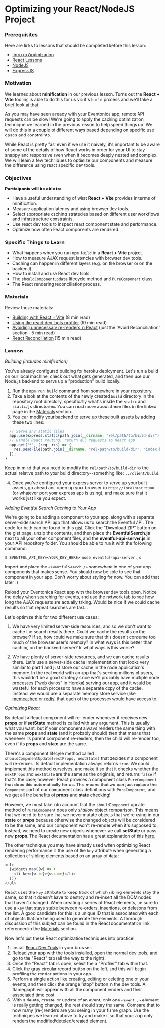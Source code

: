 # Optimizing your React/NodeJS Project

### Prerequisites

Here are links to lessons that should be completed before this lesson:

- [Intro to Optimization](/electives/optimization/optimization.md)
- [React Lessons](/react-js)
- [NodeJS](/node-js/node-js.md)
- [ExpressJS](/express-js/express.md)

### Motivation

We learned about **minification** in our previous lesson. Turns out the **React + Vite** tooling is able to do this for us via it's `build` process and we'll take a brief look at that.

As you may have seen already with your Eventonica app, remote API requests can be slow! We're going to apply the caching optimization technique we learned in the previous lesson to help speed things up. We will do this in a couple of different ways based depending on specific use cases and constraints.

While React is pretty fast even if we use it naively, it's important to be aware of some of the details of how React works in order for your UI to stay snappy and responsive even when it becomes deeply nested and complex. We will learn a few techniques to optimize our components and measure the difference using react specific dev tools.

### Objectives

**Participants will be able to:**

- Have a useful understanding of what **React + Vite** provides in terms of minification.
- Measure application latency and using browser dev tools.
- Select appropriate caching strategies based on different user workflows and infrastructure constraints.
- Use react dev tools to inspect react component state and performance.
- Optimize how often React components are rendered.

### Specific Things to Learn

- What happens when you run `npm build` in a **React + Vite** project.
- How to measure AJAX request latencies with browser dev tools.
- Caching can happen in different layers (e.g. on the browser or on the backend)
- How to install and use React dev tools.
- The `shouldComponentUpdate` lifecycle method and `PureComponent` class
- The React rendering reconciliation process.

### Materials

Review these materials:

- [Building with React + Vite](https://vite.dev/guide/) (8 min read)
- [Using the react dev tools profiler](https://reactjs.org/blog/2018/09/10/introducing-the-react-profiler.html) (10 min read)
- [Avoiding unnecessary re-renders in React](https://reactjs.org/docs/optimizing-performance.html#avoid-reconciliation) (just the 'Avoid Reconciliation' section - 5 min read)
- [React Reconciliation](https://reactjs.org/docs/reconciliation.html) (15 min read)

### Lesson

_Building (includes minification)_

You've already configured building for heroku deployment. Let's run a build on our local machine, check out what gets generated, and then use our Node.js backend to serve up a "production" build locally.

1. Run the `npm run build` command from somewhere in your repository.
2. Take a look at the contents of the newly created `build` directory in the repository root directory, specifically what's inside the `static` and `static/js` directories. You can read more about these files in the linked page in the [Materials](#materials) section.
3. You can modify your backend to serve up these built assets by adding these two lines:

```javascript
  // Serve any static files
  app.use(express.static(path.join(__dirname, "rel/path/to/build-dir")));
  // Handle React routing, return all requests to React app
  app.get("*", (req, res) => {
    res.sendFile(path.join(__dirname, "rel/path/to/build-dir", "index.html"));
  });
}
```

Keep in mind that you need to modify the `rel/path/to/build-dir` to the actual relative path to your build directory--something like: `../client/build`.

4. Once you've configured your express server to serve up your built assets, go ahead and open up your browser to `http://localhost:5000` (or whatever port your express app is using), and make sure that it works just like you expect.

_Adding Eventful Search Caching to Your App_

We're going to be adding a component to your app, along with a separate server-side search API app that allows us to search the Eventful API. The code for both can be found in this [gist](https://gist.github.com/mhess/2a9213d209c4ea464ab305f7bec56300). Click the "Download ZIP" button on the gist page, unzip the contents, and then place the **EventfulSearch.js** next to all your other component files, and the **eventful-api-server.js** in your API repository folder. You should be able to run it with the following command:

```shell
$ EVENTFUL_API_KEY=<YOUR_KEY_HERE> node eventful-api-server.js
```

Import and place the `<EventfulSearch />` somewhere in one of your app components that makes sense. You should now be able to see that component in your app. Don't worry about styling for now. You can add that later :)

Reload your Eventonica React app with the browser dev tools open. Notice the delay when searching for events, and use the network tab to see how long the AJAX requests are actually taking. Would be nice if we could cache results so that repeat searches are fast...

Let's optimize this for two different use cases:

1. We have very limited server-side resources, and so we don't want to cache the search results there. Could we cache the results on the browser? If so, how could we make sure that this doesn't consume too much of the browser user's memory? In what ways is this better than caching on the backend server? In what ways is this worse?

2. We have plenty of server-side resources, and we can cache results there. Let's use a server-side cache implementation that looks very similar to part 1 and just store our cache in the node application's memory. In the real world with an app that's serving millions of users, this wouldn't be a good strategy since we'll probably have multiple node processes ("web dynos" in Heroku) serving our app, and it would be wasteful for each process to have a separate copy of the cache. Instead, we would use a separate memory store service (like [memcached](https://www.memcached.org/) or [redis](https://redis.io/)) that each of the processes would have access to.

_Optimizing React_

By default a React component will re-render whenever it receives new **props** or if **setState** method is called with any argument. This is usually what you want, but if your component always renders the same thing with the same **props** and **state** (and it probably should) then that means that whenever its parent component re-renders, then the child will re-render too, even if its **props** and **state** are the same.

There's a component lifecyle method called `shouldComponentUpdate(nextProps, nextState)` that decides if a component will re-render. Its default implementation always returns `true`. We could implement this method ourselves, and make it so that it checks whether the `nextProps` and `nextState` are the same as the originals, and returns `false` if that's the case; however, React provides a component class `PureComponent` that does this automatically for us. This means that we can just replace the `Component` part of our component class definitions with `PureComponent`, and we get all the benefits of **props** and **state** checking!

However, we must take into account that the `shouldComponent` update method of `PureComponent` does only _shallow_ object comparison. This means that we need to be sure that we never mutate objects that we're using in our **state** or **props** because otherwise the changed objects will be considered to be the same, and our component won't re-render when it's supposed to. Instead, we need to create new objects whenever we call **setState** or pass new **props**. The React documentation has a great explanation of this [here](https://reactjs.org/docs/optimizing-performance.html#the-power-of-not-mutating-data).

The other technique you may have already used when optimizing React rendering performance is the use of the `key` attribute when generating a collection of sibling elements based on an array of data:

```javascript
<ul>
  {widgets.map((w) => (
    <li key={w.id}>{w.name}</li>
  ))}
</ul>
```

React uses the `key` attribute to keep track of which sibling elements stay the same, so that it doesn't have to destroy and re-insert all the DOM nodes that haven't changed. When creating a series of React elements, be sure to use a `key` that stays stable between re-orders, insertions, or deletions from the list. A good candidate for this is a unique ID that is associated with each of objects that are being used to generate the elements. A thorough discussion of this subject can be found in the React documentation link referenced in the [Materials](#materials) section.

Now let's put these React optimization techniques into practice!

1. Install [React Dev Tools](https://github.com/facebook/react-devtools) in your browser.
2. Reload your app with the tools installed, open the normal dev tools, and go to the "React" tab (all the way to the right).
3. Once the "React" tab is open, select the a "Profiler" tab within that.
4. Click the gray circular record button on the left, and this will begin profiling the render actions in your app.
5. Perform a single action like creating, editing or deleting one of your events, and then click the orange "stop" button in the dev tools. A flamegraph will appear with all the component renders and their associated time cost.
6. With a delete, create, or update of an event, only one `<Event />` element is really getting changed, the rest should stay the same. Compare that to how many (re-)renders are you seeing in your flame graph. Use the techniques we learned above to try and make it so that your app only renders the modified/deteled/created element.

